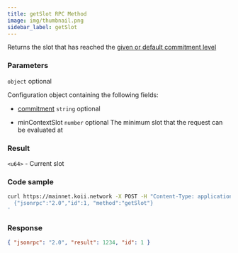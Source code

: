 ```yaml
---
title: getSlot RPC Method
image: img/thumbnail.png
sidebar_label: getSlot
---
```


Returns the slot that has reached the [given or default commitment level](/develop/rpcapi/intro#configuring-state-commitment)

### Parameters

`object` optional

Configuration object containing the following fields:

- [commitment](/develop/rpcapi/intro#configuring-state-commitment) `string` optional

- minContextSlot `number` optional
The minimum slot that the request can be evaluated at

### Result

`<u64>` - Current slot

### Code sample

```sh
curl https://mainnet.koii.network -X POST -H "Content-Type: application/json" -d '
  {"jsonrpc":"2.0","id":1, "method":"getSlot"}
'
```


### Response

```json
{ "jsonrpc": "2.0", "result": 1234, "id": 1 }
```
